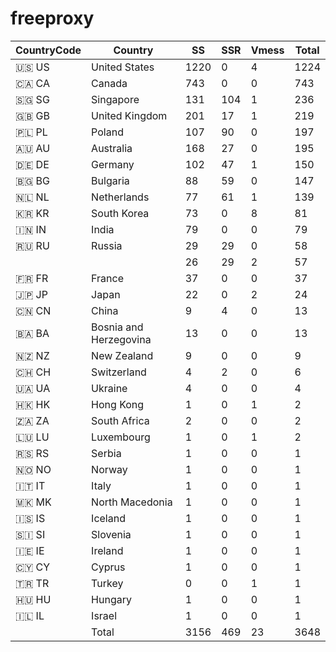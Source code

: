 # freeproxy

|CountryCode|Country|SS|SSR|Vmess|Total|
|  ----  | ----  |  ----  | ----  |  ----  | ----  |
|🇺🇸 US|United States|1220|0|4|1224|
|🇨🇦 CA|Canada|743|0|0|743|
|🇸🇬 SG|Singapore|131|104|1|236|
|🇬🇧 GB|United Kingdom|201|17|1|219|
|🇵🇱 PL|Poland|107|90|0|197|
|🇦🇺 AU|Australia|168|27|0|195|
|🇩🇪 DE|Germany|102|47|1|150|
|🇧🇬 BG|Bulgaria|88|59|0|147|
|🇳🇱 NL|Netherlands|77|61|1|139|
|🇰🇷 KR|South Korea|73|0|8|81|
|🇮🇳 IN|India|79|0|0|79|
|🇷🇺 RU|Russia|29|29|0|58|
| ||26|29|2|57|
|🇫🇷 FR|France|37|0|0|37|
|🇯🇵 JP|Japan|22|0|2|24|
|🇨🇳 CN|China|9|4|0|13|
|🇧🇦 BA|Bosnia and Herzegovina|13|0|0|13|
|🇳🇿 NZ|New Zealand|9|0|0|9|
|🇨🇭 CH|Switzerland|4|2|0|6|
|🇺🇦 UA|Ukraine|4|0|0|4|
|🇭🇰 HK|Hong Kong|1|0|1|2|
|🇿🇦 ZA|South Africa|2|0|0|2|
|🇱🇺 LU|Luxembourg|1|0|1|2|
|🇷🇸 RS|Serbia|1|0|0|1|
|🇳🇴 NO|Norway|1|0|0|1|
|🇮🇹 IT|Italy|1|0|0|1|
|🇲🇰 MK|North Macedonia|1|0|0|1|
|🇮🇸 IS|Iceland|1|0|0|1|
|🇸🇮 SI|Slovenia|1|0|0|1|
|🇮🇪 IE|Ireland|1|0|0|1|
|🇨🇾 CY|Cyprus|1|0|0|1|
|🇹🇷 TR|Turkey|0|0|1|1|
|🇭🇺 HU|Hungary|1|0|0|1|
|🇮🇱 IL|Israel|1|0|0|1|
||Total|3156|469|23|3648|
